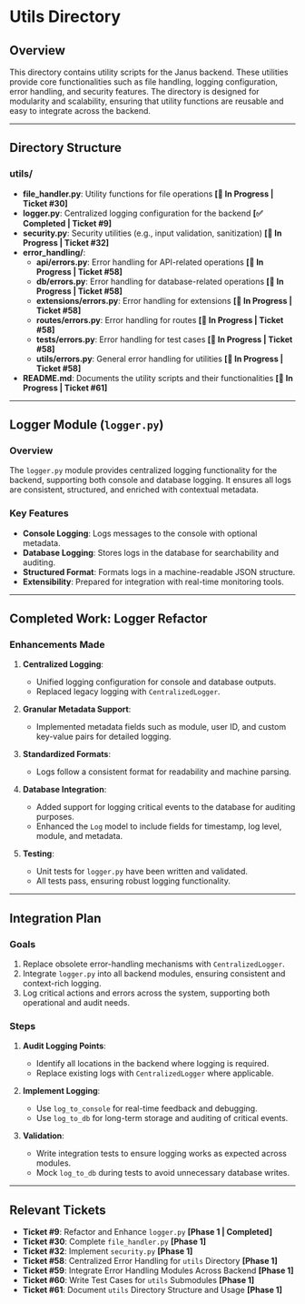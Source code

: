 # Utils Directory

## Overview
This directory contains utility scripts for the Janus backend. These utilities provide core functionalities such as file handling, logging configuration, error handling, and security features. The directory is designed for modularity and scalability, ensuring that utility functions are reusable and easy to integrate across the backend.

---

## Directory Structure

### **utils/**
- **file_handler.py**: Utility functions for file operations **[🚧 In Progress | Ticket #30]**
- **logger.py**: Centralized logging configuration for the backend **[✅ Completed | Ticket #9]**
- **security.py**: Security utilities (e.g., input validation, sanitization) **[🚧 In Progress | Ticket #32]**
- **error_handling/**:
  - **api/errors.py**: Error handling for API-related operations **[🚧 In Progress | Ticket #58]**
  - **db/errors.py**: Error handling for database-related operations **[🚧 In Progress | Ticket #58]**
  - **extensions/errors.py**: Error handling for extensions **[🚧 In Progress | Ticket #58]**
  - **routes/errors.py**: Error handling for routes **[🚧 In Progress | Ticket #58]**
  - **tests/errors.py**: Error handling for test cases **[🚧 In Progress | Ticket #58]**
  - **utils/errors.py**: General error handling for utilities **[🚧 In Progress | Ticket #58]**
- **README.md**: Documents the utility scripts and their functionalities **[🚧 In Progress | Ticket #61]**

---

## Logger Module (`logger.py`)

### Overview
The `logger.py` module provides centralized logging functionality for the backend, supporting both console and database logging. It ensures all logs are consistent, structured, and enriched with contextual metadata.

### Key Features
- **Console Logging**: Logs messages to the console with optional metadata.
- **Database Logging**: Stores logs in the database for searchability and auditing.
- **Structured Format**: Formats logs in a machine-readable JSON structure.
- **Extensibility**: Prepared for integration with real-time monitoring tools.

---

## Completed Work: Logger Refactor

### **Enhancements Made**
1. **Centralized Logging**:
   - Unified logging configuration for console and database outputs.
   - Replaced legacy logging with `CentralizedLogger`.

2. **Granular Metadata Support**:
   - Implemented metadata fields such as module, user ID, and custom key-value pairs for detailed logging.

3. **Standardized Formats**:
   - Logs follow a consistent format for readability and machine parsing.

4. **Database Integration**:
   - Added support for logging critical events to the database for auditing purposes.
   - Enhanced the `Log` model to include fields for timestamp, log level, module, and metadata.

5. **Testing**:
   - Unit tests for `logger.py` have been written and validated.
   - All tests pass, ensuring robust logging functionality.

---

## Integration Plan

### Goals
1. Replace obsolete error-handling mechanisms with `CentralizedLogger`.
2. Integrate `logger.py` into all backend modules, ensuring consistent and context-rich logging.
3. Log critical actions and errors across the system, supporting both operational and audit needs.

### Steps
1. **Audit Logging Points**:
   - Identify all locations in the backend where logging is required.
   - Replace existing logs with `CentralizedLogger` where applicable.

2. **Implement Logging**:
   - Use `log_to_console` for real-time feedback and debugging.
   - Use `log_to_db` for long-term storage and auditing of critical events.

3. **Validation**:
   - Write integration tests to ensure logging works as expected across modules.
   - Mock `log_to_db` during tests to avoid unnecessary database writes.

---

## Relevant Tickets
- **Ticket #9**: Refactor and Enhance `logger.py` **[Phase 1 | Completed]**
- **Ticket #30**: Complete `file_handler.py` **[Phase 1]**
- **Ticket #32**: Implement `security.py` **[Phase 1]**
- **Ticket #58**: Centralized Error Handling for `utils` Directory **[Phase 1]**
- **Ticket #59**: Integrate Error Handling Modules Across Backend **[Phase 1]**
- **Ticket #60**: Write Test Cases for `utils` Submodules **[Phase 1]**
- **Ticket #61**: Document `utils` Directory Structure and Usage **[Phase 1]**
